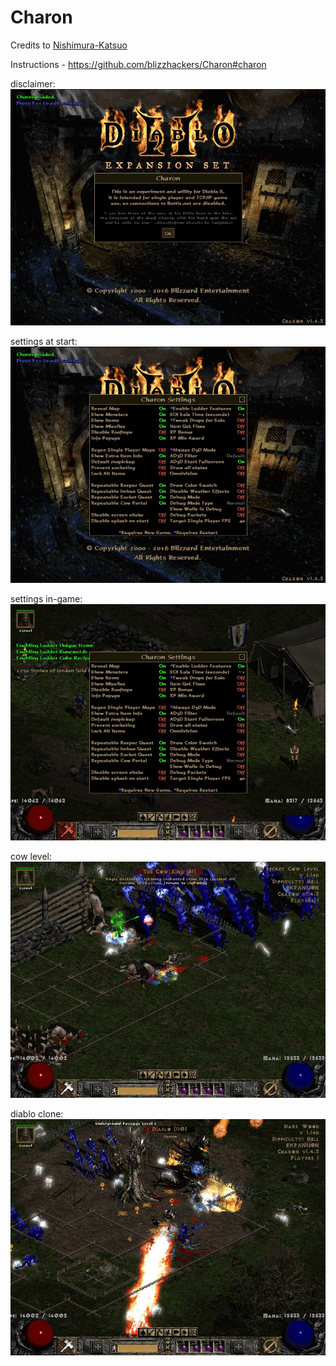 # Charon

Credits to [Nishimura-Katsuo](https://github.com/Nishimura-Katsuo/)

Instructions - https://github.com/blizzhackers/Charon#charon

disclaimer:
![disclaimer](assets/disclaimer.jpg)

settings at start:
![settings_start](assets/settings_start.jpg)

settings in-game:
![settings_ingame](assets/settings_ingame.jpg)

cow level:
![cowlevel](assets/cowlevel.jpg)

diablo clone:
![diabloclone](assets/diabloclone.jpg)